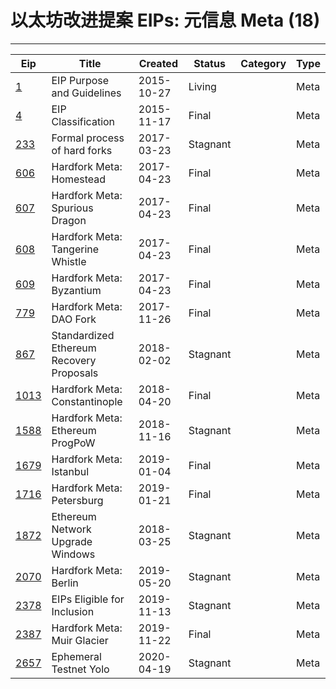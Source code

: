 
# 以太坊改进提案 EIPs: 元信息 Meta (18)
---
| Eip                     | Title                                    | Created    | Status   | Category | Type  |
| ----------------------- | ---------------------------------------- | ---------- | -------- | -------- | ----- |
| [1](/zh/eip-1.md)       | EIP Purpose and Guidelines               | 2015-10-27 | Living   |          | Meta  |
| [4](/zh/eip-4.md)       | EIP Classification                       | 2015-11-17 | Final    |          | Meta  |
| [233](/zh/eip-233.md)   | Formal process of hard forks             | 2017-03-23 | Stagnant |          | Meta  |
| [606](/zh/eip-606.md)   | Hardfork Meta: Homestead                 | 2017-04-23 | Final    |          | Meta  |
| [607](/zh/eip-607.md)   | Hardfork Meta: Spurious Dragon           | 2017-04-23 | Final    |          | Meta  |
| [608](/zh/eip-608.md)   | Hardfork Meta: Tangerine Whistle         | 2017-04-23 | Final    |          | Meta  |
| [609](/zh/eip-609.md)   | Hardfork Meta: Byzantium                 | 2017-04-23 | Final    |          | Meta  |
| [779](/zh/eip-779.md)   | Hardfork Meta: DAO Fork                  | 2017-11-26 | Final    |          | Meta  |
| [867](/zh/eip-867.md)   | Standardized Ethereum Recovery Proposals | 2018-02-02 | Stagnant |          | Meta  |
| [1013](/zh/eip-1013.md) | Hardfork Meta: Constantinople            | 2018-04-20 | Final    |          | Meta  |
| [1588](/zh/eip-1588.md) | Hardfork Meta: Ethereum ProgPoW          | 2018-11-16 | Stagnant |          | Meta  |
| [1679](/zh/eip-1679.md) | Hardfork Meta: Istanbul                  | 2019-01-04 | Final    |          | Meta  |
| [1716](/zh/eip-1716.md) | Hardfork Meta: Petersburg                | 2019-01-21 | Final    |          | Meta  |
| [1872](/zh/eip-1872.md) | Ethereum Network Upgrade Windows         | 2018-03-25 | Stagnant |          | Meta  |
| [2070](/zh/eip-2070.md) | Hardfork Meta: Berlin                    | 2019-05-20 | Stagnant |          | Meta  |
| [2378](/zh/eip-2378.md) | EIPs Eligible for Inclusion              | 2019-11-13 | Stagnant |          | Meta  |
| [2387](/zh/eip-2387.md) | Hardfork Meta: Muir Glacier              | 2019-11-22 | Final    |          | Meta  |
| [2657](/zh/eip-2657.md) | Ephemeral Testnet Yolo                   | 2020-04-19 | Stagnant |          | Meta  |

    